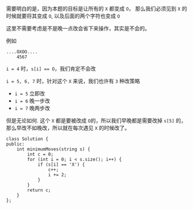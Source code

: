 需要明白的是，因为本题的目标是让所有的 `X` 都变成 `O`，
那么我们必须见到 `X` 的时候就要将其变成 `O`, 以及后面的两个字符也变成 `O`

这里不需要考虑是不是晚一点改会省下来操作，其实是不会的。

例如

```
....OXOO....
    4567
```
`i = 4` 时，`s[i] == O`，我们肯定不会改

`i = 5, 6, 7` 时，针对这个 `X` 来说，我们也许有 `3` 种改策略

- `i = 5` 立即改
- `i = 6` 晚一步改
- `i = 7` 晚两步改

但是无论如何. 这个 `X` 都是要被改成 `O`的，所以我们早晚都是需要改掉 `s[5]` 的，那么早改不如晚改，所以就在每次遇见 `X` 的时候改了。

```
class Solution {
public:
    int minimumMoves(string s) {
        int c = 0;
        for (int i = 0; i < s.size(); i++) {
            if (s[i] == 'X') {
                c++;
                i += 2;
            }
        }
        return c;
    }
};
```

